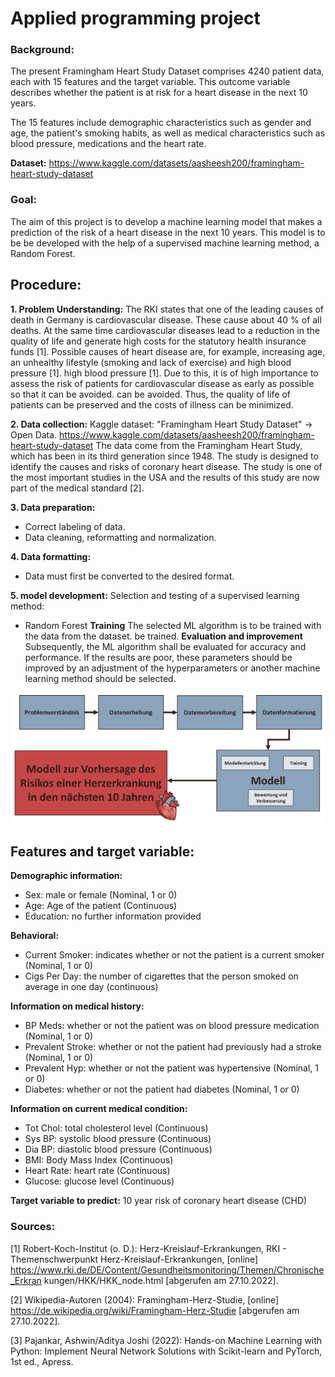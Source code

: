 # Applied programming project

### **Background:** 
The present Framingham Heart Study Dataset comprises 4240 patient data, each with 15 features and the target variable. 
This outcome variable describes whether the patient is at risk for a heart disease in the next 10 years.

The 15 features include demographic characteristics such as gender and age, the patient's smoking habits, as well as 
medical characteristics such as blood pressure, medications and the heart rate.

**Dataset:**
https://www.kaggle.com/datasets/aasheesh200/framingham-heart-study-dataset

### **Goal:**
The aim of this project is to develop a machine learning model that makes a 
prediction of the risk of a heart disease in the next 10 years. This model is to be 
be developed with the help of a supervised machine learning method, a Random Forest.

## **Procedure:**
**1. Problem Understanding:**
The RKI states that one of the leading causes of death in Germany is cardiovascular disease. These cause about 40 % of all deaths. 
At the same time cardiovascular diseases lead to a reduction in the quality of life and generate high 
costs for the statutory health insurance funds [1].
Possible causes of heart disease are, for example, increasing age, an unhealthy lifestyle (smoking and lack of exercise) and high blood pressure [1]. 
high blood pressure [1]. Due to this, it is of high importance to assess the risk of patients for cardiovascular disease as early as possible so that it can be avoided. 
can be avoided. Thus, the quality of life of patients can be preserved and the costs of illness can be minimized.

**2. Data collection:**
Kaggle dataset: "Framingham Heart Study Dataset" → Open Data.
https://www.kaggle.com/datasets/aasheesh200/framingham-heart-study-dataset
The data come from the Framingham Heart Study, which has been in its third generation since 1948. The study is designed to identify the causes and risks 
of coronary heart disease. The study is one of the most important studies in the USA and the results of this study are now part of the medical standard [2].

**3. Data preparation:**
- Correct labeling of data.
- Data cleaning, reformatting and normalization.

**4. Data formatting:**
- Data must first be converted to the desired format.

**5. model development:**
Selection and testing of a supervised learning method:
- Random Forest
**Training**
The selected ML algorithm is to be trained with the data from the dataset. 
be trained.
**Evaluation and improvement**
Subsequently, the ML algorithm shall be evaluated for accuracy and performance. 
If the results are poor, these parameters should be improved by an adjustment of the hyperparameters or another 
machine learning method should be selected.

![img.png](img.png)

## **Features and target variable:**
**Demographic information:**
- Sex: male or female (Nominal, 1 or 0)
- Age: Age of the patient (Continuous)
- Education: no further information provided

**Behavioral:**
- Current Smoker: indicates whether or not the patient is a current smoker (Nominal, 1 or 0)
- Cigs Per Day: the number of cigarettes that the person smoked on average in one day (continuous)

**Information on medical history:**
- BP Meds: whether or not the patient was on blood pressure medication (Nominal, 1 or 0)
- Prevalent Stroke: whether or not the patient had previously had a stroke (Nominal, 1 or 0)
- Prevalent Hyp: whether or not the patient was hypertensive (Nominal, 1 or 0)
- Diabetes: whether or not the patient had diabetes (Nominal, 1 or 0)

**Information on current medical condition:**
- Tot Chol: total cholesterol level (Continuous)
- Sys BP: systolic blood pressure (Continuous)
- Dia BP: diastolic blood pressure (Continuous)
- BMI: Body Mass Index (Continuous)
- Heart Rate: heart rate (Continuous)
- Glucose: glucose level (Continuous)

**Target variable to predict:**
10 year risk of coronary heart disease (CHD) 

### **Sources:**
[1] Robert-Koch-Institut (o. D.): Herz-Kreislauf-Erkrankungen, RKI - Themenschwerpunkt 
Herz-Kreislauf-Erkrankungen, [online] 
https://www.rki.de/DE/Content/Gesundheitsmonitoring/Themen/Chronische_Erkran
kungen/HKK/HKK_node.html [abgerufen am 27.10.2022].

[2] Wikipedia-Autoren (2004): Framingham-Herz-Studie, [online] 
https://de.wikipedia.org/wiki/Framingham-Herz-Studie [abgerufen am 27.10.2022].

[3] Pajankar, Ashwin/Aditya Joshi (2022): Hands-on Machine Learning with Python: 
Implement Neural Network Solutions with Scikit-learn and PyTorch, 1st ed., Apress.
